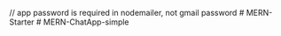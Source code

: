 // app password is required in nodemailer, not gmail password
#   M E R N - S t a r t e r  
 #   M E R N - C h a t A p p - s i m p l e  
 